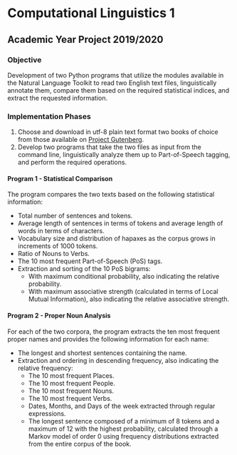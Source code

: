 # Computational Linguistics 1
## Academic Year Project 2019/2020

### Objective
Development of two Python programs that utilize the modules available in the Natural Language Toolkit to read two English text files, linguistically annotate them, compare them based on the required statistical indices, and extract the requested information.

### Implementation Phases
1. Choose and download in utf-8 plain text format two books of choice from those available on [Project Gutenberg](http://www.gutenberg.org/ebooks/).
2. Develop two programs that take the two files as input from the command line, linguistically analyze them up to Part-of-Speech tagging, and perform the required operations.

#### Program 1 - Statistical Comparison
The program compares the two texts based on the following statistical information:
- Total number of sentences and tokens.
- Average length of sentences in terms of tokens and average length of words in terms of characters.
- Vocabulary size and distribution of hapaxes as the corpus grows in increments of 1000 tokens.
- Ratio of Nouns to Verbs.
- The 10 most frequent Part-of-Speech (PoS) tags.
- Extraction and sorting of the 10 PoS bigrams:
  - With maximum conditional probability, also indicating the relative probability.
  - With maximum associative strength (calculated in terms of Local Mutual Information), also indicating the relative associative strength.

#### Program 2 - Proper Noun Analysis
For each of the two corpora, the program extracts the ten most frequent proper names and provides the following information for each name:
- The longest and shortest sentences containing the name.
- Extraction and ordering in descending frequency, also indicating the relative frequency:
  - The 10 most frequent Places.
  - The 10 most frequent People.
  - The 10 most frequent Nouns.
  - The 10 most frequent Verbs.
  - Dates, Months, and Days of the week extracted through regular expressions.
  - The longest sentence composed of a minimum of 8 tokens and a maximum of 12 with the highest probability, calculated through a Markov model of order 0 using frequency distributions extracted from the entire corpus of the book.
